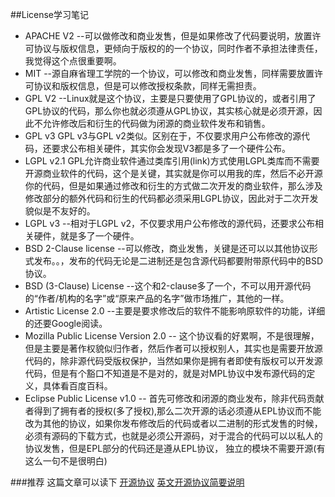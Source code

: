 ##License学习笔记
+ APACHE V2 --可以做修改和商业发售，但是如果修改了代码要说明，放置许可协议与版权信息，更倾向于版权的的一个协议，同时作者不承担法律责任，我觉得这个点很重要啊。
+ MIT --源自麻省理工学院的一个协议，可以修改和商业发售，同样需要放置许可协议和版权信息，但是可以修改授权条款，同样无需担责。
+ GPL V2 --Linux就是这个协议，主要是只要使用了GPL协议的，或者引用了GPL协议的代码，那么你也就必须遵从GPL协议，其实核心就是必须开源，因此不允许修改后和衍生的代码做为闭源的商业软件发布和销售。
+ GPL v3 GPL v3与GPL v2类似。区别在于，不仅要求用户公布修改的源代码，还要求公布相关硬件，其实你会发现V3都是多了一个硬件公布。
+ LGPL v2.1 GPL允许商业软件通过类库引用(link)方式使用LGPL类库而不需要开源商业软件的代码，这个是关键，其实就是你可以用我的库，然后不必开源你的代码，但是如果通过修改和衍生的方式做二次开发的商业软件，那么涉及修改部分的额外代码和衍生的代码都必须采用LGPL协议，因此对于二次开发貌似是不友好的。
+ LGPL v3 --相对于LGPL v2，不仅要求用户公布修改的源代码，还要求公布相关硬件，就是多了一个硬件。
+ BSD 2-Clause license --可以修改，商业发售，关键是还可以以其他协议形式发布。。，发布的代码无论是二进制还是包含源代码都要附带原代码中的BSD协议。
+ BSD (3-Clause) License --这个和2-clause多了一个，不可以用开源代码的“作者/机构的名字”或“原来产品的名字”做市场推广，其他的一样。
+ Artistic License 2.0 --主要是要求修改后的软件不能影响原软件的功能，详细的还要Google阅读。
+ Mozilla Public License Version 2.0 -- 这个协议看的好累啊，不是很理解，但是主要是著作权貌似归作者，然后作者可以授权别人，其实也是需要开放源代码的，除非源代码受版权保护，当然如果你是拥有者即使有版权可以开发源代码，但是有个豁口不知道是不是对的，就是对MPL协议中发布源代码的定义，具体看百度百科。
+ Eclipse Public License v1.0 -- 首先可修改和闭源的商业发布，除非代码贡献者得到了拥有者的授权(多了授权),那么二次开源的话必须遵从EPL协议而不能改为其他的协议，如果你发布修改后的代码或者以二进制的形式发售的时候，必须有源码的下载方式，也就是必须公开源码，对于混合的代码可以以私人的协议发售，但是EPL部分的代码还是遵从EPL协议， 独立的模块不需要开源(有这么一句不是很明白)

###推荐
这篇文章可以读下
[开源协议](http://blog.csdn.net/bjash/article/details/8486509)
[英文开源协议简要说明](https://tldrlegal.com/)
